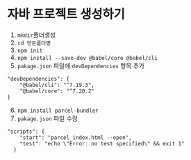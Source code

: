 # 자바 프로젝트 생성하기


1. `mkdir`폴더생성
2. `cd 만든폴더명`
3. `npm init`
4. `npm install --save-dev @babel/core @babel/cli`
5. `pakage.json` 파일에 `devDependencies` 항목 추가
```
"devDependencies": {
    "@babel/cli": "^7.19.3",
    "@babel/core": "^7.20.2"
}
```
6. `npm install parcel-bundler`
7. `pakage.json` 파일 수정
```
"scripts": {
    "start": "parcel index.html --open",
    "test": "echo \"Error: no test specified\" && exit 1"
  }
```